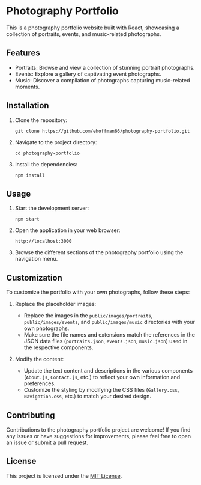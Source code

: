 # Photography Portfolio

This is a photography portfolio website built with React, showcasing a collection of portraits, events, and music-related photographs.

## Features

- Portraits: Browse and view a collection of stunning portrait photographs.
- Events: Explore a gallery of captivating event photographs.
- Music: Discover a compilation of photographs capturing music-related moments.

## Installation

1. Clone the repository:
   ```
   git clone https://github.com/ehoffman66/photography-portfolio.git
   ```

2. Navigate to the project directory:
   ```
   cd photography-portfolio
   ```

3. Install the dependencies:
   ```
   npm install
   ```

## Usage

1. Start the development server:
   ```
   npm start
   ```

2. Open the application in your web browser:
   ```
   http://localhost:3000
   ```

3. Browse the different sections of the photography portfolio using the navigation menu.

## Customization

To customize the portfolio with your own photographs, follow these steps:

1. Replace the placeholder images:
   - Replace the images in the `public/images/portraits`, `public/images/events`, and `public/images/music` directories with your own photographs.
   - Make sure the file names and extensions match the references in the JSON data files (`portraits.json`, `events.json`, `music.json`) used in the respective components.

2. Modify the content:
   - Update the text content and descriptions in the various components (`About.js`, `Contact.js`, etc.) to reflect your own information and preferences.
   - Customize the styling by modifying the CSS files (`Gallery.css`, `Navigation.css`, etc.) to match your desired design.

## Contributing

Contributions to the photography portfolio project are welcome! If you find any issues or have suggestions for improvements, please feel free to open an issue or submit a pull request.

## License

This project is licensed under the [MIT License](LICENSE).
